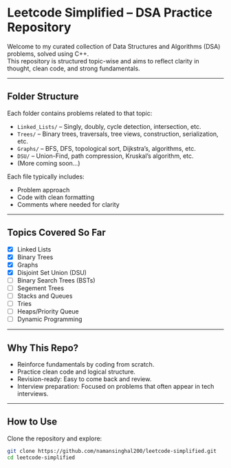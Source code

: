 # Leetcode Simplified – DSA Practice Repository

Welcome to my curated collection of Data Structures and Algorithms (DSA) problems, solved using C++.  
This repository is structured topic-wise and aims to reflect clarity in thought, clean code, and strong fundamentals.


---

## Folder Structure

Each folder contains problems related to that topic:

- `Linked_Lists/` – Singly, doubly, cycle detection, intersection, etc.
- `Trees/` – Binary trees, traversals, tree views, construction, serialization, etc.
- `Graphs/` – BFS, DFS, topological sort, Dijkstra’s, algorithms, etc.
- `DSU/` – Union-Find, path compression, Kruskal’s algorithm, etc.
- (More coming soon…)

Each file typically includes:
- Problem approach
- Code with clean formatting
- Comments where needed for clarity

---

## Topics Covered So Far

- [x] Linked Lists
- [x] Binary Trees
- [x] Graphs
- [x] Disjoint Set Union (DSU)
- [ ] Binary Search Trees (BSTs)
- [ ] Segement Trees
- [ ] Stacks and Queues
- [ ] Tries 
- [ ] Heaps/Priority Queue
- [ ] Dynamic Programming

---

## Why This Repo?

- Reinforce fundamentals by coding from scratch.
- Practice clean code and logical structure.
- Revision-ready: Easy to come back and review.
- Interview preparation: Focused on problems that often appear in tech interviews.

---

## How to Use

Clone the repository and explore:

```bash
git clone https://github.com/namansinghal200/leetcode-simplified.git
cd leetcode-simplified
